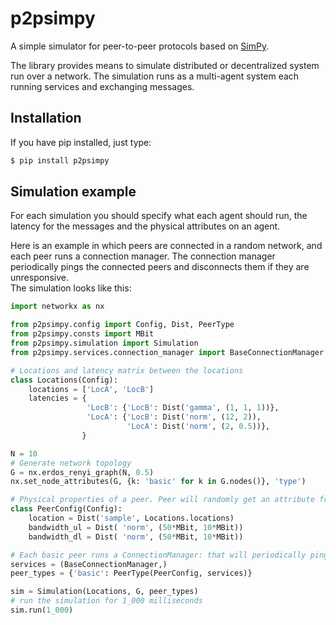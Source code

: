 # p2psimpy

  

A simple simulator for peer-to-peer protocols based on [SimPy](https://simpy.readthedocs.io/en/latest/).

  
The library provides means to simulate distributed or decentralized system run over a network.
The simulation runs as a multi-agent system each running  services and exchanging messages. 

## Installation 
If you have pip installed, just type: 
```bash
$ pip install p2psimpy 
```

## Simulation example

For each simulation you should specify what each agent should run, the latency for the messages and the physical attributes on an agent.

Here is an example in which peers are connected in a random network, and each peer runs a connection manager. The connection manager periodically pings the connected peers and disconnects them if they are unresponsive.  
 The simulation looks like this: 

```python
import networkx as nx

from p2psimpy.config import Config, Dist, PeerType
from p2psimpy.consts import MBit
from p2psimpy.simulation import Simulation
from p2psimpy.services.connection_manager import BaseConnectionManager

# Locations and latency matrix between the locations 
class Locations(Config):
	locations = ['LocA', 'LocB']
	latencies = {
				 'LocB': {'LocB': Dist('gamma', (1, 1, 1))},
				 'LocA': {'LocB': Dist('norm', (12, 2)), 
						  'LocA': Dist('norm', (2, 0.5))},
				}

N = 10
# Generate network topology
G = nx.erdos_renyi_graph(N, 0.5)
nx.set_node_attributes(G, {k: 'basic' for k in G.nodes()}, 'type')	

# Physical properties of a peer. Peer will randomly get an attribute from a given distribution.
class PeerConfig(Config):
	location = Dist('sample', Locations.locations)
	bandwidth_ul = Dist( 'norm', (50*MBit, 10*MBit))
	bandwidth_dl = Dist( 'norm', (50*MBit, 10*MBit))

# Each basic peer runs a ConnectionManager: that will periodically ping neighbours and check if they are online
services = (BaseConnectionManager,)
peer_types = {'basic': PeerType(PeerConfig, services)}

sim = Simulation(Locations, G, peer_types)
# run the simulation for 1_000 milliseconds 
sim.run(1_000)
```
